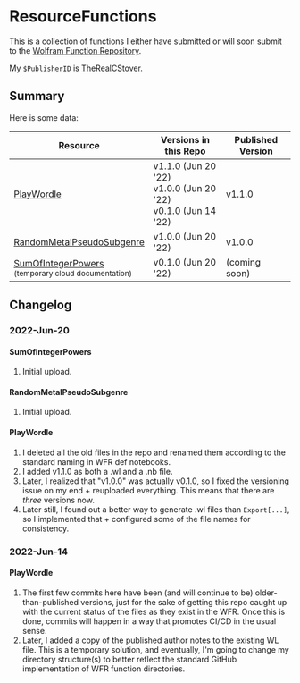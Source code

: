 # ResourceFunctions

This is a collection of functions I either have submitted or will soon submit to the [Wolfram Function Repository](https://resources.wolframcloud.com/FunctionRepository/).

My ```$PublisherID``` is [TheRealCStover](https://resources.wolframcloud.com/publishers/resources?PublisherID=TheRealCStover).

## Summary
Here is some data:

| Resource | Versions in this Repo | Published Version |
| ----------- | ----------- | ----------- |
| [PlayWordle](https://resources.wolframcloud.com/FunctionRepository/resources/PlayWordle/) | v1.1.0 (Jun 20 '22) <br> v1.0.0 (Jun 20 '22) <br> v0.1.0 (Jun 14 '22) | v1.1.0 |
| [RandomMetalPseudoSubgenre](https://resources.wolframcloud.com/FunctionRepository/resources/RandomMetalPseudoSubgenre/) | v1.0.0 (Jun 20 '22) | v1.0.0 |
| [SumOfIntegerPowers](https://www.wolframcloud.com/obj/cstover/DeployedResources/Function/SumOfIntegerPowers/)<br><sub>(temporary cloud documentation)</sub> | v0.1.0 (Jun 20 '22) | (coming soon) |

## Changelog
### 2022-Jun-20
#### SumOfIntegerPowers
1. Initial upload.
#### RandomMetalPseudoSubgenre
1. Initial upload.
#### PlayWordle
1. I deleted all the old files in the repo and renamed them according to the standard naming in WFR def notebooks.
2. I added v1.1.0 as both a .wl and a .nb file.
3. Later, I realized that "v1.0.0" was actually v0.1.0, so I fixed the versioning issue on my end + reuploaded everything. This means that there are _three_ versions now.
4. Later still, I found out a better way to generate .wl files than `Export[...]`, so I implemented that + configured some of the file names for consistency.
### 2022-Jun-14
#### PlayWordle
1. The first few commits here have been (and will continue to be) older-than-published versions, just for the sake of getting this repo caught up with the current status of the files as they exist in the WFR. Once this is done, commits will happen in a way that promotes CI/CD in the usual sense.
2. Later, I added a copy of the published author notes to the existing WL file. This is a temporary solution, and eventually, I'm going to change my directory structure(s) to better reflect the standard GitHub implementation of WFR function directories.
